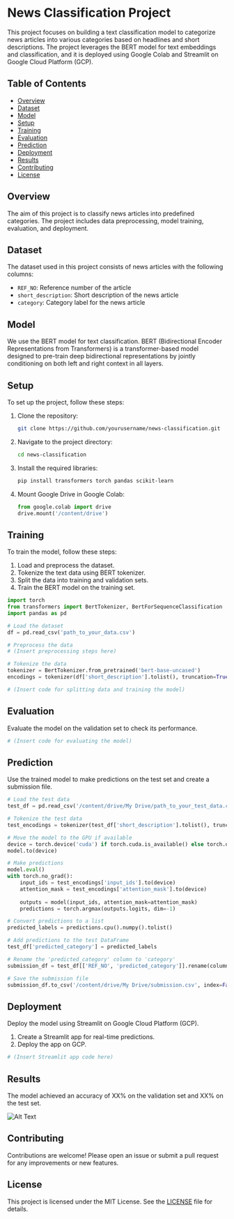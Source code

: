 
# News Classification Project

This project focuses on building a text classification model to categorize news articles into various categories based on headlines and short descriptions. The project leverages the BERT model for text embeddings and classification, and it is deployed using Google Colab and Streamlit on Google Cloud Platform (GCP).

## Table of Contents
- [Overview](#overview)
- [Dataset](#dataset)
- [Model](#model)
- [Setup](#setup)
- [Training](#training)
- [Evaluation](#evaluation)
- [Prediction](#prediction)
- [Deployment](#deployment)
- [Results](#results)
- [Contributing](#contributing)
- [License](#license)

## Overview
The aim of this project is to classify news articles into predefined categories. The project includes data preprocessing, model training, evaluation, and deployment.

## Dataset
The dataset used in this project consists of news articles with the following columns:
- `REF_NO`: Reference number of the article
- `short_description`: Short description of the news article
- `category`: Category label for the news article

## Model
We use the BERT model for text classification. BERT (Bidirectional Encoder Representations from Transformers) is a transformer-based model designed to pre-train deep bidirectional representations by jointly conditioning on both left and right context in all layers.

## Setup
To set up the project, follow these steps:

1. Clone the repository:
    ```sh
    git clone https://github.com/yourusername/news-classification.git
    ```

2. Navigate to the project directory:
    ```sh
    cd news-classification
    ```

3. Install the required libraries:
    ```sh
    pip install transformers torch pandas scikit-learn
    ```

4. Mount Google Drive in Google Colab:
    ```python
    from google.colab import drive
    drive.mount('/content/drive')
    ```

## Training
To train the model, follow these steps:

1. Load and preprocess the dataset.
2. Tokenize the text data using BERT tokenizer.
3. Split the data into training and validation sets.
4. Train the BERT model on the training set.

```python
import torch
from transformers import BertTokenizer, BertForSequenceClassification
import pandas as pd

# Load the dataset
df = pd.read_csv('path_to_your_data.csv')

# Preprocess the data
# (Insert preprocessing steps here)

# Tokenize the data
tokenizer = BertTokenizer.from_pretrained('bert-base-uncased')
encodings = tokenizer(df['short_description'].tolist(), truncation=True, padding=True, max_length=512, return_tensors='pt')

# (Insert code for splitting data and training the model)
```

## Evaluation
Evaluate the model on the validation set to check its performance.

```python
# (Insert code for evaluating the model)
```

## Prediction
Use the trained model to make predictions on the test set and create a submission file.

```python
# Load the test data
test_df = pd.read_csv('/content/drive/My Drive/path_to_your_test_data.csv')

# Tokenize the test data
test_encodings = tokenizer(test_df['short_description'].tolist(), truncation=True, padding=True, max_length=512, return_tensors='pt')

# Move the model to the GPU if available
device = torch.device('cuda') if torch.cuda.is_available() else torch.device('cpu')
model.to(device)

# Make predictions
model.eval()
with torch.no_grad():
    input_ids = test_encodings['input_ids'].to(device)
    attention_mask = test_encodings['attention_mask'].to(device)
    
    outputs = model(input_ids, attention_mask=attention_mask)
    predictions = torch.argmax(outputs.logits, dim=-1)

# Convert predictions to a list
predicted_labels = predictions.cpu().numpy().tolist()

# Add predictions to the test DataFrame
test_df['predicted_category'] = predicted_labels

# Rename the 'predicted_category' column to 'category'
submission_df = test_df[['REF_NO', 'predicted_category']].rename(columns={'predicted_category': 'category'})

# Save the submission file
submission_df.to_csv('/content/drive/My Drive/submission.csv', index=False, header=False)
```

## Deployment
Deploy the model using Streamlit on Google Cloud Platform (GCP).

1. Create a Streamlit app for real-time predictions.
2. Deploy the app on GCP.

```python
# (Insert Streamlit app code here)
```

## Results
The model achieved an accuracy of XX% on the validation set and XX% on the test set.

![Alt Text](https://github.com/user-attachments/assets/1a6bc06b-ab7b-47f2-9507-7cfa1e889a0f)


## Contributing
Contributions are welcome! Please open an issue or submit a pull request for any improvements or new features.

## License
This project is licensed under the MIT License. See the [LICENSE](LICENSE) file for details.
```





